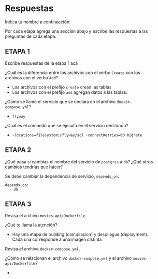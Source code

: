 # Respuestas

Indica tu nombre a continuación:

Por cada etapa agrega una sección abajo y escribe las respuestas a las preguntas de cada etapa.

## ETAPA 1

Escribe respuestas de la etapa 1 acá

¿Cuál es la diferencia entre los archivos con el verbo `Create` con los archivos con el verbo `Add`?

-   Los archivos con el prefijo `create` crean las tablas
-   Los archivos con el prefijo `add` agregan datos a las tablas.

¿Cómo se llama el servicio que se declara en el archivo `docker-compose.yml`?

-   `flyway`

¿Cuál es el comando que se ejecuta en el servicio declarado?

-   `-locations=filesystem:/flyway/sql -connectRetries=60 migrate`

## ETAPA 2

¿Qué pasa si cambias el nombre del servicio de `postgres` a `db`? ¿Qué otros cambios tendrías que hacer?

Se debe cambiar la dependencia de servicio, `depends_on`:

```
depends_on:
  - db
```

## ETAPA 3

Revisa el archivo `movies-api/Dockerfile`.

¿Qué te llama la atención?

-   Hay una etapa de building (compilacion) y despliegue (deployment). Cada una corresponde a una imagen distinta.

Revisa el archivo `docker-compose.yml`.

¿Cómo se relacionan el archivo `docker-compose.yml` y el archivo `movies-api/Dockerfile`?

-
